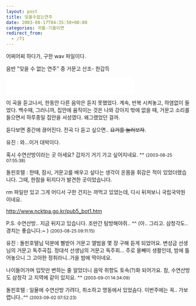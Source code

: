 ```yaml
---
layout: post
title: 잊을수없는연주
date: 2003-08-17T04:35:50+00:00
categories: 귀를-기울이면
redirect_from:
  - /71
---
```


어찌어찌 하다가, 구한 wav 파일이다.

음반 "잊을 수 없는 연주" 중 거문고 산조- 한갑득

<P><EMBED src=/photo/거문고_산조_한갑득_잊을수없는연주.wav width=350 height=45 type=audio/x-wav enablecontextmenu="false" autostart="false"></P>

이 곡을 듣고나서, 한동안 다른 음악은 듣지 못했었다. 계속, 반복 시켜놓고, 하염없이 들었다. 백수때, 그러니까, 집안에 움직이는 것은 나와 강아지 밖에 없을 때, 거문고 소리를 들으면서 하루종일 집안을 서성였다. 왜그랬었던 걸까.

듣다보면 중간에 끊어진다. 전곡 다 듣고 싶으면.. <del datetime="2017-06-10T11:24:04+00:00">요기를 눌러보자</del>.


<div id=comments>
<div class=comment>
<!--- cmt:148 --->
<!--- mail: --->
<!--- parent:0 --->
유진 : 
와...이거 대박이다.

혹시 수연산방이라는 곳 아세요? 갑자기 거기 가고 싶어지네요. ^^
 <small>(2003-08-25 07:55:38)</small>
</div>
<div class=comment>
<!--- cmt:149 --->
<!--- mail: --->
<!--- parent:0 --->
돌핀호텔 : 
한때, 잠시, 거문고를 배우고 싶다는 생각이 온몸을 휘감은 적이 있었더랬습니다.
그때, 한참을 뒤지다가 발견한 곳이었습니다.

rm 파일만 있고 그게 어디서 구한 건지는 까먹고 있었는데, 다시 뒤져보니 국립국악원 이네요.

http://www.ncktpa.go.kr/pub5_bot1.htm

P.S. 수연산방.. 지금 뒤지고 있습니다. 조만간 탐방해야쥐.. ^^ (아.. 그리고. 삼청각도.. 경치는 좋습니다.~ )
 <small>(2003-08-25 09:11:15)</small>
</div>
<div class=comment>
<!--- cmt:150 --->
<!--- mail: --->
<!--- parent:0 --->
유진 : 
돌핀호텔님 덕분에 삘받아 거문고 앨범을 몇 장 구해 듣게 되었어요.
변성금 선생님의 거문고 독주곡집. 정대석 선생님의 거문고 독주회...
주로 올빼미 생활인데, 밤에 틀어놓으니 그 고아한 정취라니..가을 밤에 딱이네요.

나이들어가며 입맛만 변하는 줄 알았더니 음악 취향도 토속(?)화 되어가요. 참, 수연산방도 삼청각 고 지역에 같이 있지요. ^^
 <small>(2003-09-01 14:34:09)</small>
</div>
<div class=comment>
<!--- cmt:151 --->
<!--- mail: --->
<!--- parent:0 --->
돌핀호텔 : 
일욜에 수연산방 가려다, 취소하고 명동에서 있었슴다.
이번주에는 꼭.. 가보렵니다..^^
 <small>(2003-09-02 07:52:23)</small>
</div>
</div>
